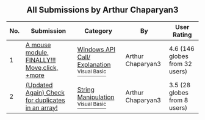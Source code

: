 ﻿<div align="center">

## All Submissions by Arthur Chaparyan3

</div>

No.  | Submission | Category | By   | User Rating
---- | ---------- | -------- | ---- | -----------
1 | [A mouse module, FINALLY\!\!\! Move,click, \+more<br />](https://github.com/Planet-Source-Code/arthur-chaparyan3-a-mouse-module-finally-move-click-more__1-2795) | [Windows API Call/ Explanation<br /><sup>Visual Basic</sup>](../ByCategory/windows-api-call-explanation__1-39.md) | Arthur Chaparyan3 | 4.6 (146 globes from 32 users)
2 | [\(Updated Again\) Check for duplicates in an array\!<br />](https://github.com/Planet-Source-Code/arthur-chaparyan3-updated-again-check-for-duplicates-in-an-array__1-2856) | [String Manipulation<br /><sup>Visual Basic</sup>](../ByCategory/string-manipulation__1-5.md) | Arthur Chaparyan3 | 3.5 (28 globes from 8 users)
